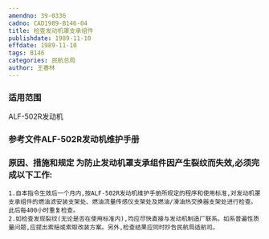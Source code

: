 ```yaml
---
amendno: 39-0336  
cadno: CAD1989-B146-04  
title: 检查发动机罩支承组件  
publishdate: 1989-11-10  
effdate: 1989-11-10  
tags: B146  
categories: 民航总局  
author: 王春林  
---
```

  
### 适用范围  
ALF-502R发动机  
  
<!--more-->  
### 参考文件ALF-502R发动机维护手册  
  
### 原因、措施和规定     为防止发动机罩支承组件因产生裂纹而失效,必须完成以下工作:  
    1.自本指令生效后一个月内,按ALF-502R发动机维护手册所规定的程序和使用标准,对发动机罩支承组件的燃油滤安装支架处、燃油流量传感仪支架处及燃油/滑油热交换器支架处进行检查。此后每400小时重复检查。  
    2.如检查发现裂纹(无论是否在使用标准内),均应尽快直接与发动机制造厂联系。如系普遍性质量问题,应提出索赔或索取改装方案。另外,检查结果应同时抄告民航局适航司。  
  
